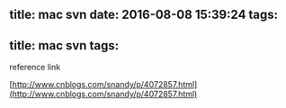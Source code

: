 title: mac svn
date: 2016-08-08 15:39:24
tags:
---
title: mac svn
tags:
---

reference link

[http://www.cnblogs.com/snandy/p/4072857.html](http://www.cnblogs.com/snandy/p/4072857.html)


